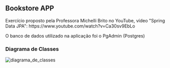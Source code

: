 ## Bookstore APP

<p>Exercício proposto pela Professora Michelli Brito no YouTube, vídeo "Spring Data JPA": https://www.youtube.com/watch?v=Ca30sv9EbLo</p>
<p>O banco de dados utilizado na aplicação foi o PgAdmin (Postgres)</p>

<h3>Diagrama de Classes</h3>

![diagrama_de_classes](https://github.com/daniela-mattos/bookstore-jpa/assets/131220332/cbe6587d-1a02-42f1-99bb-5f29a0acc0f2)

